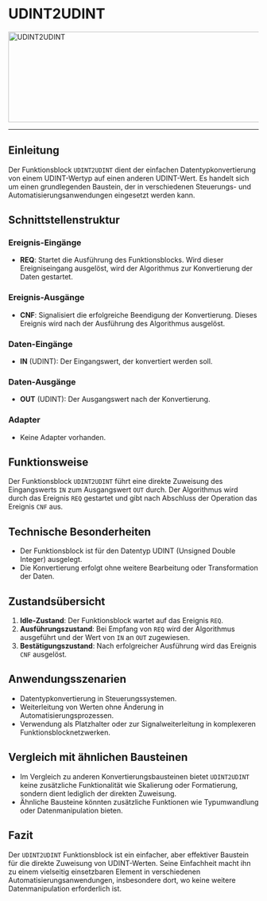 # UDINT2UDINT

<img width="1197" height="182" alt="UDINT2UDINT" src="https://github.com/user-attachments/assets/70126ff5-611e-4c8e-b27e-05f464e1386c" />

* * * * * * * * * *
## Einleitung
Der Funktionsblock `UDINT2UDINT` dient der einfachen Datentypkonvertierung von einem UDINT-Wertyp auf einen anderen UDINT-Wert. Es handelt sich um einen grundlegenden Baustein, der in verschiedenen Steuerungs- und Automatisierungsanwendungen eingesetzt werden kann.

## Schnittstellenstruktur

### **Ereignis-Eingänge**
- **REQ**: Startet die Ausführung des Funktionsblocks. Wird dieser Ereigniseingang ausgelöst, wird der Algorithmus zur Konvertierung der Daten gestartet.

### **Ereignis-Ausgänge**
- **CNF**: Signalisiert die erfolgreiche Beendigung der Konvertierung. Dieses Ereignis wird nach der Ausführung des Algorithmus ausgelöst.

### **Daten-Eingänge**
- **IN** (UDINT): Der Eingangswert, der konvertiert werden soll.

### **Daten-Ausgänge**
- **OUT** (UDINT): Der Ausgangswert nach der Konvertierung.

### **Adapter**
- Keine Adapter vorhanden.

## Funktionsweise
Der Funktionsblock `UDINT2UDINT` führt eine direkte Zuweisung des Eingangswerts `IN` zum Ausgangswert `OUT` durch. Der Algorithmus wird durch das Ereignis `REQ` gestartet und gibt nach Abschluss der Operation das Ereignis `CNF` aus.

## Technische Besonderheiten
- Der Funktionsblock ist für den Datentyp UDINT (Unsigned Double Integer) ausgelegt.
- Die Konvertierung erfolgt ohne weitere Bearbeitung oder Transformation der Daten.

## Zustandsübersicht
1. **Idle-Zustand**: Der Funktionsblock wartet auf das Ereignis `REQ`.
2. **Ausführungszustand**: Bei Empfang von `REQ` wird der Algorithmus ausgeführt und der Wert von `IN` an `OUT` zugewiesen.
3. **Bestätigungszustand**: Nach erfolgreicher Ausführung wird das Ereignis `CNF` ausgelöst.

## Anwendungsszenarien
- Datentypkonvertierung in Steuerungssystemen.
- Weiterleitung von Werten ohne Änderung in Automatisierungsprozessen.
- Verwendung als Platzhalter oder zur Signalweiterleitung in komplexeren Funktionsblocknetzwerken.

## Vergleich mit ähnlichen Bausteinen
- Im Vergleich zu anderen Konvertierungsbausteinen bietet `UDINT2UDINT` keine zusätzliche Funktionalität wie Skalierung oder Formatierung, sondern dient lediglich der direkten Zuweisung.
- Ähnliche Bausteine könnten zusätzliche Funktionen wie Typumwandlung oder Datenmanipulation bieten.

## Fazit
Der `UDINT2UDINT` Funktionsblock ist ein einfacher, aber effektiver Baustein für die direkte Zuweisung von UDINT-Werten. Seine Einfachheit macht ihn zu einem vielseitig einsetzbaren Element in verschiedenen Automatisierungsanwendungen, insbesondere dort, wo keine weitere Datenmanipulation erforderlich ist.
